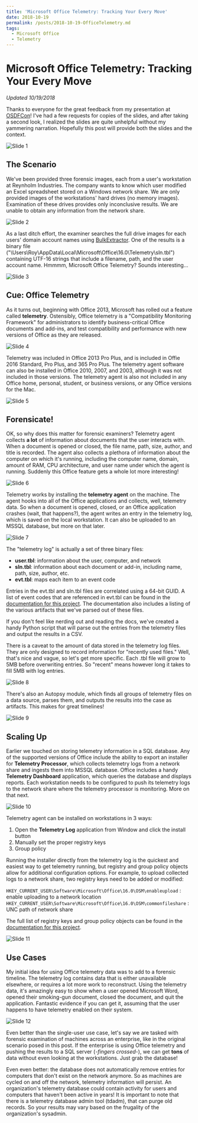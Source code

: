 ```yaml
---
title: 'Microsoft Office Telemetry: Tracking Your Every Move'
date: 2018-10-19
permalink: /posts/2018-10-19-OfficeTelemetry.md
tags:
  - Microsoft Office
  - Telemetry
---
```


Microsoft Office Telemetry: Tracking Your Every Move
======

*Updated 10/19/2018*

Thanks to everyone for the great feedback from my presentation at [OSDFCon](https://www.osdfcon.org)! I've had a few requests for copies of the slides, and after taking a second look, I realized the slides are quite unhelpful without my yammering narration. Hopefully this post will provide both the slides and the context.

![Slide 1](MSOT-Slide-1.jpg  "Slide 1")


The Scenario
------

We've been provided three forensic images, each from a user's workstation at Reynholm Industries. The company wants to know which user modified an Excel spreadsheet stored on a Windows network share. We are only provided images of the workstations' hard drives (no memory images). Examination of these drives provides only inconclusive results. We are unable to obtain any information from the network share.

![Slide 2](MSOT-Slide-2.jpg  "Slide 2")

As a last ditch effort, the examiner searches the full drive images for each users' domain account names using [BulkExtractor](http://downloads.digitalcorpora.org/downloads/bulk_extractor/). One of the results is a binary file ("\Users\Roy\AppData\Local\Microsoft\Office\16.0\Telemetry\sln.tbl") containing UTF-16 strings that include a filename, path, and the user account name. Hmmmm, Microsoft Office Telemetry? Sounds interesting...

![Slide 3](MSOT-Slide-3.jpg  "Slide 3")

Cue: Office Telemetry
------

As it turns out, beginning with Office 2013, Microsoft has rolled out a feature called **telemetry**. Ostensibly, Office telemetry is a "Compatibility Monitoring Framework" for administrators to identify business-critical Office documents and add-ins, and test compatibility and performance with new versions of Office as they are released.

![Slide 4](MSOT-Slide-4.jpg  "Slide 4")

Telemetry was included in Office 2013 Pro Plus, and is included in Offie 2016 Standard, Pro Plus, and 365 Pro Plus. The telemetry agent software can also be installed in Office 2010, 2007, and 2003, although it was not included in those versions. The telemetry agent is also not included in any Office home, personal, student, or business versions, or any Office versions for the Mac.

![Slide 5](MSOT-Slide-5.jpg  "Slide 5")

Forensicate!
------

OK, so why does this matter for forensic examiners? Telemetry agent collects **a lot** of information about documents that the user interacts with. When a document is opened or closed, the file name, path, size, author, and title is recorded. The agent also collects a plethora of information about the computer on which it's running, including the computer name, domain, amount of RAM, CPU architecture, and user name under which the agent is running. Suddenly this Office feature gets a whole lot more interesting!

![Slide 6](MSOT-Slide-6.jpg  "Slide 6")

Telemetry works by installing the **telemetry agent** on the machine. The agent hooks into all of the Office applications and collects, well, telemetry data. So when a document is opened, closed, or an Office application crashes (wait, that happens?), the agent writes an entry in the telemetry log, which is saved on the local workstation. It can also be uploaded to an MSSQL database, but more on that later.

![Slide 7](MSOT-Slide-7.jpg  "Slide 7")

The "telemetry log" is actually a set of three binary files:
* **user.tbl**: information about the user, computer, and network
* **sln.tbl**: information about each document or add-in, including name, path, size, author, etc.
* **evt.tbl**: maps each item to an event code

Entries in the evt.tbl and sln.tbl files are correlated using a 64-bit GUID. A list of event codes that are referenced in evt.tbl can be found in the [documentation for this project](https://github.com/MadScientistAssociation/libmsot/blob/master/Documentation/Microsoft%20Office%20Telemetry%20Log%20(TBL)%20Format.md). The documentation also includes a listing of the various artifacts that we've parsed out of these files.

If you don't feel like nerding out and reading the docs, we've created a handy Python script that will parse out the entries from the telemetry files and output the results in a CSV.

There is a caveat to the amount of data stored in the telemetry log files. They are only designed to record information for  "recently used files." Well, that's nice and vague, so let's get more specific. Each .tbl file will grow to 5MB before overwriting entries. So "recent" means however long it takes to fill 5MB with log entries.

![Slide 8](MSOT-Slide-8.jpg  "Slide 8")

There's also an Autopsy module, which finds all groups of telemetry files on a data source, parses them, and outputs the results into the case as artifacts. This makes for great timelines!

![Slide 9](MSOT-Slide-9.jpg  "Slide 9")

Scaling Up
------

Earlier we touched on storing telemetry information in a SQL database. Any of the supported versions of Office include the ability to export an installer for **Telemetry Processor**, which collects telemetry logs from a network share and ingests them into MSSQL database. Office includes a handy **Telemetry Dashboard** application, which queries the database and displays reports. Each workstation needs to be configured to push its telemetry logs to the network share where the telemetry processor is monitoring. More on that next.

![Slide 10](MSOT-Slide-10.jpg  "Slide 10")

Telemetry agent can be installed on workstations in 3 ways:

1. Open the **Telemetry Log** application from Window and click the install button
2. Manually set the proper registry keys
3. Group policy

Running the installer directly from the telemetry log is the quickest and easiest way to get telemetry running, but registry and group policy objects allow for additional configuration options. For example, to upload collected logs to a network share, two registry keys need to be added or modified:

`HKEY_CURRENT_USER\Software\Microsoft\Office\16.0\OSM\enableupload` : enable uploading to a network location
`HKEY_CURRENT_USER\Software\Microsoft\Office\16.0\OSM\commonfileshare` : UNC path of network share

The full list of registry keys and group policy objects can be found in the [documentation for this project](https://github.com/MadScientistAssociation/libmsot/blob/master/Documentation/Microsoft%20Office%20Telemetry%20Log%20(TBL)%20Format.md).

![Slide 11](MSOT-Slide-11.jpg  "Slide 11")

Use Cases 
------

My initial idea for using Office telemetry data was to add to a forensic timeline. The telemetry log contains data that is either unavailable elsewhere, or requires a lot more work to reconstruct. Using the telemetry data, it's amazingly easy to show when a user opened Microsoft Word, opened their smoking-gun document, closed the document, and quit the application. Fantastic evidence if you can get it, assuming that the user happens to have telemetry enabled on their system.

![Slide 12](MSOT-Slide-12.jpg  "Slide 12")

Even better than the single-user use case, let's say we are tasked with forensic examination of machines across an enterprise, like in the original scenario posed in this post. If the enterprise is using Office telemetry and pushing the results to a SQL server (*-fingers crossed-*), we can get **tons** of data without even looking at the workstations. Just grab the database!

Even even better: the database does not automatically remove entries for computers that don't exist on the network anymore. So as machines are cycled on and off the network, telemetry information will persist. An organization's telemetry database could contain activity for users and computers that haven't been active in years! It is important to note that there is a telemetry database admin tool (tdadm), that can purge old records. So your results may vary based on the frugality of the organization's sysadmin.
